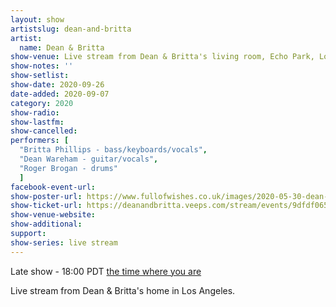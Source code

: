 ```yaml
---
layout: show
artistslug: dean-and-britta
artist:
  name: Dean & Britta
show-venue: Live stream from Dean & Britta's living room, Echo Park, Los Angeles, CA, USA
show-notes: ''
show-setlist:
show-date: 2020-09-26
date-added: 2020-09-07
category: 2020
show-radio:
show-lastfm:
show-cancelled:
performers: [
  "Britta Phillips - bass/keyboards/vocals",
  "Dean Wareham - guitar/vocals",
  "Roger Brogan - drums"
  ]
facebook-event-url:
show-poster-url: https://www.fullofwishes.co.uk/images/2020-05-30-dean-and-britta-veeps.jpg
show-ticket-url: https://deanandbritta.veeps.com/stream/events/9dfdf065601d
show-venue-website:
show-additional:
support:
show-series: live stream
---
```

Late show - 18:00 PDT [the time where you are](https://www.timeanddate.com/worldclock/fixedtime.html?msg=Dean+%26+Britta+-+Live+stream+%28late+show%29&iso=20200926T18&p1=137&ah=1)

Live stream from Dean & Britta's home in Los Angeles.  
